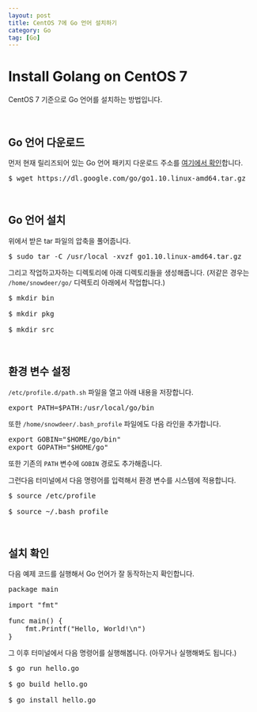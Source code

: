 ```yaml
---
layout: post
title: CentOS 7에 Go 언어 설치하기
category: Go
tag: [Go]
---
```

# Install Golang on CentOS 7

CentOS 7 기준으로 Go 언어를 설치하는 방법입니다.

<br>

## Go 언어 다운로드

먼저 현재 릴리즈되어 있는 Go 언어 패키지 다운로드 주소를 [여기에서 확인](https://golang.org/dl/)합니다.

<pre class="prettyprint">
$ wget https://dl.google.com/go/go1.10.linux-amd64.tar.gz
</pre>

<br>

## Go 언어 설치

위에서 받은 tar 파일의 압축을 풀어줍니다.

<pre class="prettyprint">
$ sudo tar -C /usr/local -xvzf go1.10.linux-amd64.tar.gz
</pre>

그리고 작업하고자하는 디렉토리에 아래 디렉토리들을 생성해줍니다. (저같은 경우는 `/home/snowdeer/go/` 디렉토리 아래에서 작업합니다.)

<pre class="prettyprint">
$ mkdir bin

$ mkdir pkg

$ mkdir src
</pre>

<br>

## 환경 변수 설정

`/etc/profile.d/path.sh` 파일을 열고 아래 내용을 저장합니다.

<pre class="prettyprint">
export PATH=$PATH:/usr/local/go/bin
</pre>

또한 `/home/snowdeer/.bash_profile` 파일에도 다음 라인을 추가합니다.

<pre class="prettyprint">
export GOBIN="$HOME/go/bin"
export GOPATH="$HOME/go"
</pre>

또한 기존의 `PATH` 변수에 `GOBIN` 경로도 추가해줍니다.

그런다음 터미널에서 다음 명령어를 입력해서 환경 변수를 시스템에 적용합니다.

<pre class="prettyprint">
$ source /etc/profile

$ source ~/.bash_profile
</pre>

<br>

## 설치 확인

다음 예제 코드를 실행해서 Go 언어가 잘 동작하는지 확인합니다.

<pre class="prettyprint">
package main

import "fmt"

func main() {
    fmt.Printf("Hello, World!\n")
}
</pre>

그 이후 터미널에서 다음 명령어를 실행해봅니다. (아무거나 실행해봐도 됩니다.)

<pre class="prettyprint">
$ go run hello.go

$ go build hello.go

$ go install hello.go
</pre>